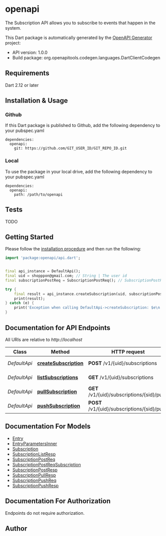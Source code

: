 # openapi
The Subscription API allows you to subscribe to events that happen in the system.

This Dart package is automatically generated by the [OpenAPI Generator](https://openapi-generator.tech) project:

- API version: 1.0.0
- Build package: org.openapitools.codegen.languages.DartClientCodegen

## Requirements

Dart 2.12 or later

## Installation & Usage

### Github
If this Dart package is published to Github, add the following dependency to your pubspec.yaml
```
dependencies:
  openapi:
    git: https://github.com/GIT_USER_ID/GIT_REPO_ID.git
```

### Local
To use the package in your local drive, add the following dependency to your pubspec.yaml
```
dependencies:
  openapi:
    path: /path/to/openapi
```

## Tests

TODO

## Getting Started

Please follow the [installation procedure](#installation--usage) and then run the following:

```dart
import 'package:openapi/api.dart';


final api_instance = DefaultApi();
final uid = shopppon@gmail.com; // String | The user id
final subscriptionPostReq = SubscriptionPostReq(); // SubscriptionPostReq | 

try {
    final result = api_instance.createSubscription(uid, subscriptionPostReq);
    print(result);
} catch (e) {
    print('Exception when calling DefaultApi->createSubscription: $e\n');
}

```

## Documentation for API Endpoints

All URIs are relative to *http://localhost*

Class | Method | HTTP request | Description
------------ | ------------- | ------------- | -------------
*DefaultApi* | [**createSubscription**](doc//DefaultApi.md#createsubscription) | **POST** /v1/{uid}/subscriptions | Create a subscription
*DefaultApi* | [**listSubscriptions**](doc//DefaultApi.md#listsubscriptions) | **GET** /v1/{uid}/subscriptions | List subscriptions
*DefaultApi* | [**pullSubscription**](doc//DefaultApi.md#pullsubscription) | **GET** /v1/{uid}/subscriptions/{sid}/pull | Pull a subscription
*DefaultApi* | [**pushSubscription**](doc//DefaultApi.md#pushsubscription) | **POST** /v1/{uid}/subscriptions/{sid}/push | Push a subscription


## Documentation For Models

 - [Entry](doc//Entry.md)
 - [EntryParametersInner](doc//EntryParametersInner.md)
 - [Subscription](doc//Subscription.md)
 - [SubscriptionListResp](doc//SubscriptionListResp.md)
 - [SubscriptionPostReq](doc//SubscriptionPostReq.md)
 - [SubscriptionPostReqSubscription](doc//SubscriptionPostReqSubscription.md)
 - [SubscriptionPostResp](doc//SubscriptionPostResp.md)
 - [SubscriptionPullResp](doc//SubscriptionPullResp.md)
 - [SubscriptionPushReq](doc//SubscriptionPushReq.md)
 - [SubscriptionPushResp](doc//SubscriptionPushResp.md)


## Documentation For Authorization

Endpoints do not require authorization.


## Author



